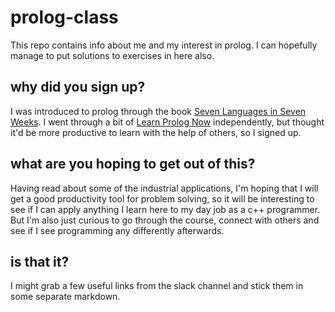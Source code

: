 # prolog-class
This repo contains info about me and my interest in prolog.  I can hopefully manage to put solutions to exercises in here also.

## why did you sign up?
I was introduced to prolog through the book [Seven Languages in Seven Weeks](https://pragprog.com/book/btlang/seven-languages-in-seven-weeks).  I went through a bit of [Learn Prolog Now](http://www.learnprolognow.org) independently, but thought it'd be more productive to learn with the help of others, so I signed up.

## what are you hoping to get out of this?
Having read about some of the industrial applications, I'm hoping that I will get a good productivity tool for problem solving, so it will be interesting to see if I can apply anything I learn here to my day job as a c++ programmer.  But I'm also just curious to go through the course, connect with others and see if I see programming any differently afterwards.

## is that it?
I might grab a few useful links from the slack channel and stick them in some separate markdown.
